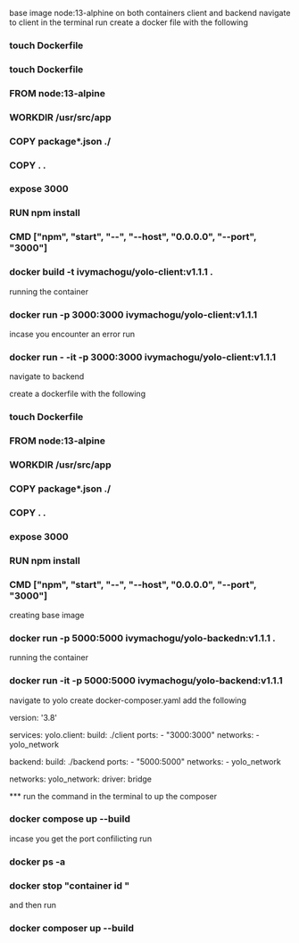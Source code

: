 base image node:13-alphine on both containers client and backend 
navigate to client  in the terminal run 
create a docker file with the following 
### touch Dockerfile 

### touch Dockerfile

### FROM node:13-alpine 

### WORKDIR /usr/src/app

### COPY package*.json ./

### COPY . .

### expose  3000

### RUN npm install

### CMD ["npm", "start", "--", "--host", "0.0.0.0", "--port", "3000"]

### docker build -t ivymachogu/yolo-client:v1.1.1 .

running the container 

### docker run -p 3000:3000 ivymachogu/yolo-client:v1.1.1

incase you encounter an error  run
### docker run -  -it -p 3000:3000 ivymachogu/yolo-client:v1.1.1

navigate to backend 

create a dockerfile with the following 
### touch Dockerfile

### FROM node:13-alpine 

### WORKDIR /usr/src/app

### COPY package*.json ./

### COPY . .

### expose  3000

### RUN npm install

### CMD ["npm", "start", "--", "--host", "0.0.0.0", "--port", "3000"]

creating base image  

### docker run -p 5000:5000 ivymachogu/yolo-backedn:v1.1.1 .

running the container 


### docker run  -it -p 5000:5000 ivymachogu/yolo-backend:v1.1.1

navigate to yolo create docker-composer.yaml
 add the following 

 version: '3.8'

services:
  yolo.client:
    build: ./client
    ports:
      - "3000:3000"
    networks:
      -  yolo_network

  backend:
    build: ./backend
    ports:
      - "5000:5000"
    networks:
      - yolo_network

networks:
  yolo_network:
    driver: bridge


   *** run the command in the terminal to up the composer  
### docker compose up  --build 

incase you get the port confilicting run 
###  docker ps -a
 ### docker stop "container id "
and  then run 
### docker composer up --build 

